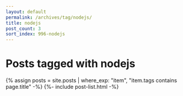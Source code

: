 ```yaml
---
layout: default
permalink: /archives/tag/nodejs/
title: nodejs
post_count: 3
sort_index: 996-nodejs
---
```

<h1 class="page-heading">Posts tagged with nodejs</h1>
{% assign posts = site.posts | where_exp: "item", "item.tags contains page.title" -%}
{%- include post-list.html -%}
